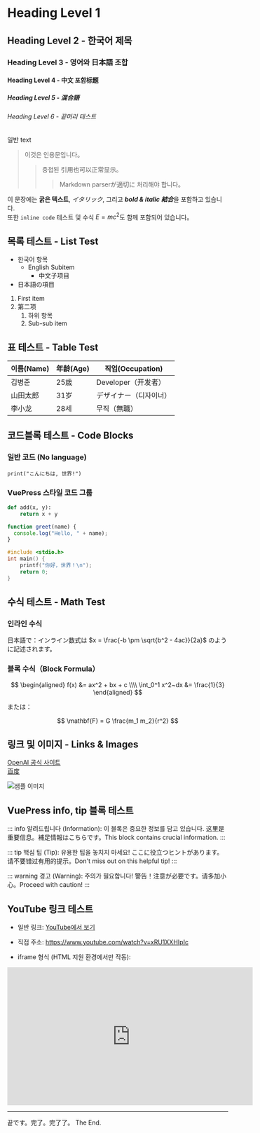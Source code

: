# Heading Level 1

## Heading Level 2 - 한국어 제목

### Heading Level 3 - 영어와 日本語 조합

#### Heading Level 4 - 中文 포함标题

##### Heading Level 5 - 混合語

###### Heading Level 6 - 끝머리 테스트

일반 text

> 이것은 인용문입니다。  
>> 중첩된 引用也可以正常显示。  
>>> Markdown parserが適切に 처리해야 합니다。

이 문장에는 **굵은 텍스트**, *イタリック*, 그리고 ***bold & italic 結合***을 포함하고 있습니다.  
또한 `inline code` 테스트 및 수식 $E = mc^2$도 함께 포함되어 있습니다。

## 목록 테스트 - List Test

- 한국어 항목
  - English Subitem
    - 中文子项目
- 日本語の項目

1. First item  
2. 第二项  
   1. 하위 항목  
   2. Sub-sub item  

## 표 테스트 - Table Test

| 이름(Name) | 年龄(Age) | 직업(Occupation)       |
|------------|-----------|------------------------|
| 김병준      | 25歳       | Developer（开发者）     |
| 山田太郎    | 31岁       | デザイナー（디자이너）  |
| 李小龙      | 28세       | 무직（無職）           |

## 코드블록 테스트 - Code Blocks

### 일반 코드 (No language)

```
print("こんにちは, 世界!")
```

### VuePress 스타일 코드 그룹

<CodeGroup>
  <CodeGroupItem title="Python" active>

```python
def add(x, y):
    return x + y
```

  </CodeGroupItem>
  <CodeGroupItem title="JavaScript">

```javascript
function greet(name) {
  console.log("Hello, " + name);
}
```

  </CodeGroupItem>
  <CodeGroupItem title="C">

```c
#include <stdio.h>
int main() {
    printf("你好，世界！\n");
    return 0;
}
```

  </CodeGroupItem>
</CodeGroup>

## 수식 테스트 - Math Test

### 인라인 수식  
日本語で：インライン数式は $x = \frac{-b \pm \sqrt{b^2 - 4ac}}{2a}$ のように記述されます。

### 블록 수식（Block Formula）

$$
\begin{aligned}
f(x) &= ax^2 + bx + c \\\\
\int_0^1 x^2~dx &= \frac{1}{3}
\end{aligned}
$$

または：

$$
\mathbf{F} = G \frac{m_1 m_2}{r^2}
$$

## 링크 및 이미지 - Links & Images

[OpenAI 공식 사이트](https://www.openai.com)  
[百度](https://www.baidu.com)

![샘플 이미지](https://media.istockphoto.com/id/520700958/ko/%EC%82%AC%EC%A7%84/%EC%95%84%EB%A6%84%EB%8B%A4%EC%9A%B4-%EA%BD%83-%EB%B0%B0%EA%B2%BD%EA%B8%B0%EC%88%A0.jpg?s=612x612&w=0&k=20&c=gJx5-O9U1qXKZqKwv4KunrBae7RDNRcdse1nOdSk_0w=)

## VuePress info, tip 블록 테스트

::: info
알려드립니다 (Information): 이 블록은 중요한 정보를 담고 있습니다. 这里是重要信息。補足情報はこちらです。This block contains crucial information.
:::

::: tip
핵심 팁 (Tip): 유용한 팁을 놓치지 마세요! ここに役立つヒントがあります。请不要错过有用的提示。Don't miss out on this helpful tip!
:::

::: warning
경고 (Warning): 주의가 필요합니다! 警告！注意が必要です。请多加小心。Proceed with caution!
:::

## YouTube 링크 테스트

- 일반 링크: [YouTube에서 보기](https://youtu.be/xRU1XXHIpIc?si=tbkDGhA8dCkODn1l)  
- 직접 주소: https://www.youtube.com/watch?v=xRU1XXHIpIc  

- iframe 형식 (HTML 지원 환경에서만 작동):

<iframe width="560" height="315" src="https://www.youtube.com/embed/xRU1XXHIpIc" frameborder="0" allowfullscreen></iframe>

---

끝です。完了。完了了。 The End.
